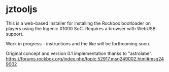 # jztooljs

This is a web-based installer for installing the Rockbox bootloader on players
using the Ingenic X1000 SoC. Requires a browser with WebUSB support.

Work in progress - instructions and the like will be forthcoming soon.

Original concept and version 0.1 implementation thanks to "astrolabe".
https://forums.rockbox.org/index.php/topic,52917.msg249002.html#msg249002
